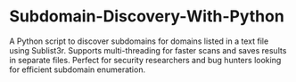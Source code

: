 # Subdomain-Discovery-With-Python
A Python script to discover subdomains for domains listed in a text file using Sublist3r. Supports multi-threading for faster scans and saves results in separate files. Perfect for security researchers and bug hunters looking for efficient subdomain enumeration.
